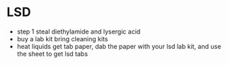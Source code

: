 # LSD
- step 1 steal diethylamide and lysergic acid
- buy a lab kit bring cleaning kits
- heat liquids get tab paper, dab the paper with your lsd lab kit, and use the sheet to get lsd tabs

